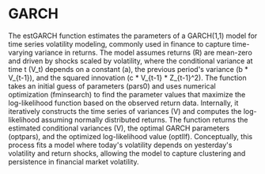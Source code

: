 # GARCH

The estGARCH function estimates the parameters of a GARCH(1,1) model for time series volatility modeling, commonly used in finance to capture time-varying variance in returns. The model assumes returns (R) are mean-zero and driven by shocks scaled by volatility, where the conditional variance at time t (V_t) depends on a constant (a), the previous period's variance (b * V_{t-1}), and the squared innovation (c * V_{t-1} * Z_{t-1}^2). The function takes an initial guess of parameters (pars0) and uses numerical optimization (fminsearch) to find the parameter values that maximize the log-likelihood function based on the observed return data. Internally, it iteratively constructs the time series of variances (V) and computes the log-likelihood assuming normally distributed returns. The function returns the estimated conditional variances (V), the optimal GARCH parameters (optpars), and the optimized log-likelihood value (optllf). Conceptually, this process fits a model where today's volatility depends on yesterday's volatility and return shocks, allowing the model to capture clustering and persistence in financial market volatility.
